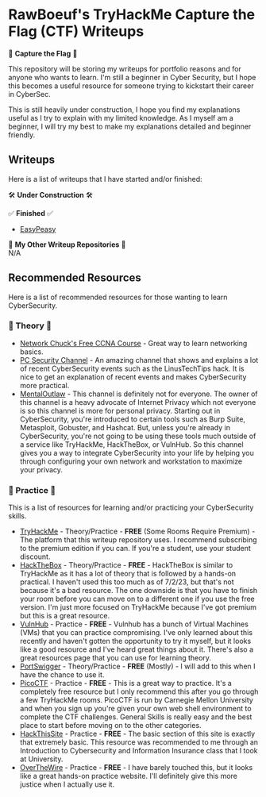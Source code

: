# RawBoeuf's TryHackMe Capture the Flag (CTF) Writeups  
🚩 **Capture the Flag** 🚩  

This repository will be storing my writeups for portfolio reasons and for anyone who wants to learn. I'm still a beginner in Cyber Security, but I hope this becomes a useful resource for someone trying to kickstart their career in CyberSec.

This is still heavily under construction, I hope you find my explanations useful as I try to explain with my limited knowledge. As I myself am a beginner, I will try my best to make my explanations detailed and beginner friendly.

## Writeups  
Here is a list of writeups that I have started and/or finished:  

🛠️ **Under Construction** 🛠️  
    
✅ **Finished** ✅  
- [EasyPeasy](/writeups/EasyPeasy.md)

📒 **My Other Writeup Repositories** 📒  
N/A

## Recommended Resources
Here is a list of recommended resources for those wanting to learn CyberSecurity.
### 🧮 Theory 🧮
- [Network Chuck's Free CCNA Course](https://www.youtube.com/playlist?list=PLU3VtYsD80AdGkLBXTTkh2Dxw70yWnerh) - Great way to learn networking basics.
- [PC Security Channel](https://www.youtube.com/@pcsecuritychannel) - An amazing channel that shows and explains a lot of recent CyberSecurity events such as the LinusTechTips hack. It is nice to get an explanation of recent events and makes CyberSecurity more practical.
- [MentalOutlaw](https://www.youtube.com/@MentalOutlaw) - This channel is definitely not for everyone. The owner of this channel is a heavy advocate of Internet Privacy which not everyone is so this channel is more for personal privacy. Starting out in CyberSecurity, you're introduced to certain tools such as Burp Suite, Metasploit, Gobuster, and Hashcat. But, unless you're already in CyberSecurity, you're not going to be using these tools much outside of a service like TryHackMe, HackTheBox, or VulnHub. So this channel gives you a way to integrate CyberSecurity into your life by helping you through configuring your own network and workstation to maximize your privacy.
### 🎹 Practice 🎹
This is a list of resources for learning and/or practicing your CyberSecurity skills.
- [TryHackMe](https://tryhackme.com/signup?referrer=61a467c9f76e7b004b1669ae) - Theory/Practice - **FREE** (Some Rooms Require Premium) - The platform that this writeup repository uses. I recommend subscribing to the premium edition if you can. If you're a student, use your student discount. 
- [HackTheBox](https://referral.hackthebox.com/mzwAe2Q) - Theory/Practice - **FREE** - HackTheBox is similar to TryHackMe as it has a lot of theory that is followed by a hands-on practical. I haven't used this too much as of 7/2/23, but that's not because it's a bad resource. The one downside is that you have to finish your room before you can move on to a different one if you use the free version. I'm just more focused on TryHackMe because I've got premium but this is a great resource.
- [VulnHub](https://www.vulnhub.com/) - Practice - **FREE** - Vulnhub has a bunch of Virtual Machines (VMs) that you can practice compromising. I've only learned about this recently and haven't gotten the opportunity to try it myself, but it looks like a good resource and I've heard great things about it. There's also a great resources page that you can use for learning theory.
- [PortSwigger](https://www.portswigger.net/) - Theory/Practice - **FREE** (Mostly) - I will add to this when I have the chance to use it.
- [PicoCTF](https://www.picoctf.org) - Practice - **FREE** - This is a great way to practice. It's a completely free resource but I only recommend this after you go through a few TryHackMe rooms. PicoCTF is run by Carnegie Mellon University and when you sign up you're given your own web shell environment to complete the CTF challenges. General Skills is really easy and the best place to start before moving on to the other categories.
- [HackThisSite](https://www.hackthissite.org/) - Practice - **FREE** - The basic section of this site is exactly that extremely basic. This resource was recommended to me through an Introduction to Cybersecurity and Information Insurance class that I took at University.
- [OverTheWire](https://overthewire.org/wargames/) - Practice - **FREE** - I have barely touched this, but it looks like a great hands-on practice website. I'll definitely give this more justice when I actually use it.
